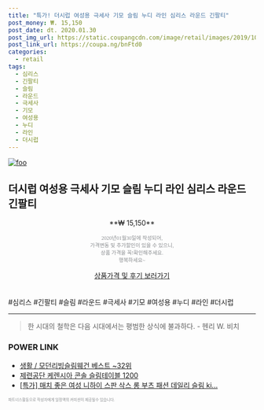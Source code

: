 ```yaml
--- 
title: "특가! 더시럽 여성용 극세사 기모 슬림 누디 라인 심리스 라운드 긴팔티" 
post_money: ₩. 15,150 
post_date: dt. 2020.01.30 
post_img_url: https://static.coupangcdn.com/image/retail/images/2019/10/08/14/9/464ed2ee-4351-4737-af46-fd828a3d9ac2.jpg 
post_link_url: https://coupa.ng/bnFtd0 
categories: 
  - retail 
tags: 
  - 심리스 
  - 긴팔티 
  - 슬림 
  - 라운드 
  - 극세사 
  - 기모 
  - 여성용 
  - 누디 
  - 라인 
  - 더시럽 
--- 
```

[![foo](https://static.coupangcdn.com/image/retail/images/2019/10/08/14/9/464ed2ee-4351-4737-af46-fd828a3d9ac2.jpg)](https://coupa.ng/bnFtd0) 

## 더시럽 여성용 극세사 기모 슬림 누디 라인 심리스 라운드 긴팔티 
<p style="text-align: center;">**₩ 15,150**</p> 
<p style="text-align: center;"><span style="color: #898c8f; font-family: Georgia,Times,serif; font-size: 0.75em;">2020년01월30일에 작성되어, <br>가격변동 및 추가할인이 있을 수 있으니,<br> 상품 가격을 꼭!확인해주세요.<br>행복하세요~</span> 
</p>	 
<div markdown="0" style="text-align: center;"><a href="https://coupa.ng/bnFtd0" class="btn btn--success">상품가격 및 후기 보러가기</a></div> 
<br><br> 
  #심리스 #긴팔티 #슬림 #라운드 #극세사 #기모 #여성용 #누디 #라인 #더시럽 
<hr> 

> 한 시대의 철학은 다음 시대에서는 평범한 상식에 불과하다. - 헨리 W. 비치 


### POWER LINK

* <a href="https://blog.naver.com/santokki14/221788302096" target="_blank">생활 / 모던리빙슬림웨건 베스트 ~32위</a>
* <a href="https://blog.naver.com/an0733/221785094316" target="_blank">제련공단 케렌시아 콘솔 슬림테이블 1200</a>
* <a href="https://blog.naver.com/an0733/221786260000" target="_blank">[특가] 매치 좋은 여성 니하이 스판 삭스 롱 부츠 패션 데일리 슬림 ki...</a>

<span style="color: #898c8f; font-family: Georgia,Times,serif; font-size: 0.55em;">파트너스활동으로 작성자에게 일정액의 커미션이 제공될수 있습니다.</span> 
